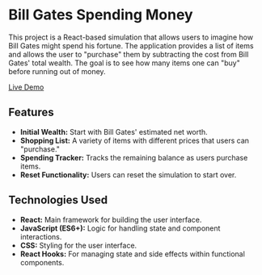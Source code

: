 # Bill Gates Spending Money

This project is a React-based simulation that allows users to imagine how Bill Gates might spend his fortune. The application provides a list of items and allows the user to "purchase" them by subtracting the cost from Bill Gates' total wealth. The goal is to see how many items one can "buy" before running out of money.

[Live Demo](https://patika-dev-front-end-bootcamp-yi1m-egvdpu8tk.vercel.app)

## Features

- **Initial Wealth:** Start with Bill Gates' estimated net worth.
- **Shopping List:** A variety of items with different prices that users can "purchase."
- **Spending Tracker:** Tracks the remaining balance as users purchase items.
- **Reset Functionality:** Users can reset the simulation to start over.

## Technologies Used

- **React:** Main framework for building the user interface.
- **JavaScript (ES6+):** Logic for handling state and component interactions.
- **CSS:** Styling for the user interface.
- **React Hooks:** For managing state and side effects within functional components.


